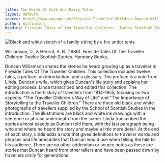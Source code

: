 ```yaml
---
title: The World Of Folk And Fairy Tales
layout: default
source: https://www.amazon.com/Fireside-Traveller-Children-Duncan-Williamson/dp/1912476487/ref=sr_1_1?dchild=1&keywords=Fireside+Tales+of+the+Traveller+Children&qid=1619577825&s=books&sr=1-1
author: Williamson
heading: Fireside Tales of the Traveller Children - Twelve Scottish Stories
---
```

<div class="summary left"><img src="{{"/assets/images/fireside.jpg" | relative_url}}" alt="Black and white sketch of a family sitting by a fire under tents">

<p>Williamson, D., & Herriot, A. B. (1986). Fireside Tales Of The Traveller Children: Twelve Scottish Stories. Harmony Books.</p>

<p>Duncan Williamson shares the stories he heard growing up as a traveller in Fireside Tales Of The Traveller Children. This collection includes twelve tales, a preface, an introduction, and a glossary. The preface is a note from Linda, Duncan's wife, which gives Duncan's life story and explains her editing process. Linda transcribed and edited this collection. The introduction is the history of travellers from 1914-1955, focusing on two aspects: "The Traveller Children's Way of Life" and "The Importance of Storytelling to the Traveller Children." There are three old black and white photographs of travellers supplied by the School of Scottish Studies in the introduction. The illustrations are black and white ink drawings with a sentence or phrase underneath from the scene. Linda transcribed the stories almost exactly as Duncan told them, with the last paragraph being who and where he heard the story and maybe a little more detail. At the end of each story, Linda adds a note that gives definitions to traveller words and phrases and life anecdotes that Duncan would use when telling the tale to his audience. There are no other addendum or source notes as these are stories that Duncan heard from other tellers and have been passed down by travellers orally for generations.</p>
</div>
